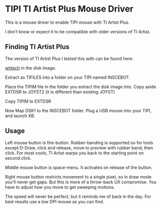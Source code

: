 # TIPI TI Artist Plus Mouse Driver

This is a mouse driver to enable TIPI mouse with TI Artist Plus.

I don't know or expect it to be compatible with older versions of TI Artist.

## Finding TI Artist Plus

The version of TI Artist Plus I tested this with can be found here:

[whtech](http://ftp.whtech.com/graphics/Inscebot/)  in the disk image.

Extract as TIFILES into a folder on your TIPI named INSCEBOT.

Place the TIPIM file in the folder you extract the disk image into.
Copy aside EXTDSR to JOYST2 (it is different than existing JOYST)

Copy TIPIM to EXTDSR

Now Map DSK1 to the INSCEBOT folder. Plug a USB mouse into your
TIPI, and launch XB. 

## Usage

Left mouse button is fire-button. Rubber-banding is supported so for
tools except D-Draw, click and release, move to preview with rubber band, then click. For most cools, TI Artist warps you back to the
starting point on second click. 

Middle mouse button is space-menu. It activates on release of the button.

Right mouse button restricts movement to a single pixel, so in draw mode you'll never get gaps. But this is more of a throw-back UX compromise. You have to adjust how you move to get sweeping motions.

The speed will never be perfect, but it reminds me of back in the day. For best results use a low DPI mouse as you can find.
